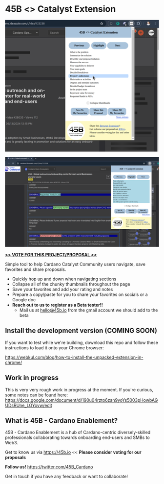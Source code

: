 # 45B <> Catalyst Extension

![45B <> Catalyst Extension html mock 01](/static/45b_cat_mock_01.png)

![45B <> Catalyst Extension html mock 02](/static/45b_cat_mock_02.png)

**[>> VOTE FOR THIS PROJECT/PROPOSAL <<](https://cardano.ideascale.com/c/idea/123359)**

Simple tool to help Cardano Catalyst Community users navigate, save favorites and share proposals.

- Quickly hop up and down when navigating sections
- Collapse all of the chunky thumbnails throughout the page
- Save your favorites and add your rating and notes
- Prepare a copy/paste for you to share your favorites on socials or a Google doc
- **Reach out to us to register as a Beta tester!!**
  - Mail us at hello@45b.io from the gmail account we should add to the beta

## Install the development version (COMING SOON)
If you want to test while we're building, download this repo and follow these instructions to load it onto your Chrome browser:

https://webkul.com/blog/how-to-install-the-unpacked-extension-in-chrome/

## Work in progress
This is very very rough work in progress at the moment.
If you're curious, some notes can be found here:
https://docs.google.com/document/d/190u04rzto6zan9yoYs5003pHowbAGUDsRUne_LGYovw/edit

## What is 45B - Cardano Enablement?
45B - Cardano Enablement is a hub of Cardano-centric diversely-skilled professionals collaborating towards onboarding end-users and SMBs to Web3.

Get to know us via https://45b.io << **Please consider voting for our proposals**

**Follow us!** https://twitter.com/45B_Cardano

Get in touch if you have any feedback or want to collaborate!


